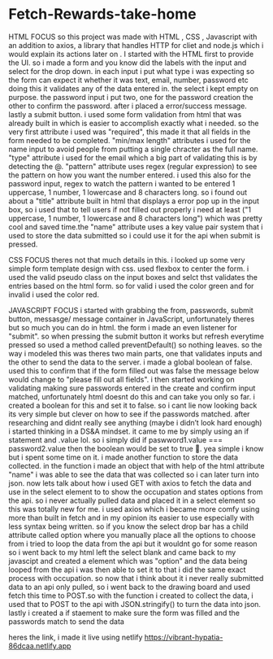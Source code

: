 # Fetch-Rewards-take-home
HTML FOCUS
so this project was made with HTML , CSS , Javascript with an addition to axios, a library that handles HTTP for cliet and node.js which i would explain its actions later on . I started with the HTML first to provide the UI. so i made a form and you know did the labels with the input and select for the drop down. in each input i put what type i was expecting so the form can expect it whether it was text, email, number, password etc doing this it validates any of the data entered in. the select i kept empty on purpose. the password input i put two, one for the password creation the other to confirm the password. after i placed a error/success message. lastly a submit button. i used some form validation from html that was already built in which is easier to accomplish exactly what i needed. so the very first attribute i used was "required", this made it that all fields in the form needed to be completed. "min/max length" attributes  i used for the name input to avoid people from putting a single chracter as the full name. "type" attribute i used for the email which a big part of validating this is by detecting the @. "pattern" attribute uses regex (regular expression) to see the pattern on how you want the number entered. i used this also for the password input, regex to watch the pattern i wanted to be entered 1 uppercase, 1 number, 1 lowercase and 8 characters long. so i found out about a "title" attribute built in html that displays a error pop up in the input box, so i used that to tell users if not filled out properly i need at least ("1 uppercase, 1 number, 1 lowercase and 8 characters long") which was pretty cool and saved time.the "name" attribute uses a key value pair system that i used to store the data submitted so i could use it for the api when submit is pressed. 


CSS FOCUS
theres not that much details in this. i looked up some very simple form template design with css. used flexbox to center the form. i used the valid pseudo class on the input boxes and selct thst validates the entries based on the html form. so for valid i used the color green and for invalid i used the color red. 




JAVASCRIPT FOCUS
i started with grabbing the from, passwords, submit button, messasge/ message container in JavaScript, unfortunately theres but so much you can do in html. the form i made an even listener for "submit". so when pressing the submit button it works but refresh everytime pressed so used a method called preventDefault() so nothing leaves. so the way i modeled this was theres two main parts, one that validates inputs and the other to send the data to the server. i made a global boolean of false. used this to confirm that if the form filled out was false the message below would change to "please fill out all fields". i then started working on validating making sure passwords entered in the create and confirm input matched, unfortunately html doesnt do this and can take you only so far. i created a boolean for this and set it to false. so i cant lie now looking back its very simple but clever on how to see if the passwords matched. after researching and didnt really see anything (maybe i didn’t look hard enough) i started thinking in a DS&A mindset. it came to me by simply using an if statement and .value lol. so i simply did if paswword1.value === password2.value then the boolean would be set to true 🤯. yea simple i know but i spent some time on it. i made another function to store the data collected. in the function i made an object that with help of the html attribute "name" i was able to see the data that was collected so i can later turn into json. now lets talk about how i used GET with axios to fetch the data  and use in the select element to to show the occupation and states options from the api. so i never actually pulled data and placed it in a select element so this was totally new for me. i used axios which i became more comfy using more than built in fetch and in my opinion its easier to use  especially with less syntax being written. so if you know the select drop bar has a child attribute called option where you manually place all the options to choose from i tried to loop the data from the api but it wouldnt go for some reason so i went back to my html left the select blank and came back to my javascipt and created a element which was "option" and the data being looped from the api i was then able to set it to that i did the same exact process with occupation. so now that i think about it i never really submitted data to an api only pulled, so i went back to the drawing board and used fetch this time to POST.so with the function i created to collect the data, i used that to POST to the api with JSON.stringify() to turn the data into json. lastly i created a if staement to make sure the form was filled and the passwords match to send the data

heres the link, i made it live using netlify
https://vibrant-hypatia-86dcaa.netlify.app
